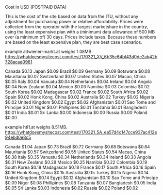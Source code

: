 Cost in USD (POSTPAID DATA)

This is the cost of the site based on data from the ITU, without any adjustment for purchasing power or relative affordability. Prices were collected from the operator with the largest marketshare in the country, using the least expensive plan with a (minimum) data allowance of 500 MB over (a minimum of) 30 days. Prices include taxes. Because these numbers are based on the least expensive plan, they are best case scenarios.

example altwiener-markt.at  weighs 1.08MB.
https://whatdoesmysitecost.com/test/170321_XV_6b35c64bf43d0dc2ab42b728acae0981

Canada  $0.13
Japan   $0.09
Brazil  $0.09
Germany $0.09
Botswana    $0.08
Mauritania  $0.07
Switzerland $0.07
United States   $0.07
Macao, China    $0.05
Italy   $0.04
Vanuatu $0.04
Netherlands $0.04
Ireland $0.04
Angola  $0.04
New Zealand $0.04
Mexico  $0.03
Namibia $0.03
Colombia    $0.02
South Korea $0.02
Madagascar  $0.02
France  $0.02
South Africa    $0.02
Spain   $0.02
Honk Kong, China    $0.02
Australia   $0.02
Turkey  $0.02
Nigeria $0.02
United Kingdom  $0.02
Egypt   $0.02
Afghanistan $0.01
Sao Tome and Principe   $0.01
Niger   $0.01
Phillipines $0.01
Tanzania    $0.01
Bangladesh  $0.01
India   $0.01
Sri Lanka   $0.00
Indonesia   $0.00
Russia  $0.00
Poland  $0.00


example htl1.at weighs 8.51MB. 
https://whatdoesmysitecost.com/test/170321_5A_ea57d4c147cce937ac412e94ebd0e8c5

Canada  $1.04
Japan   $0.73
Brazil  $0.72
Germany $0.68
Botswana    $0.64
Mauritania  $0.57
Switzerland $0.55
United States   $0.54
Macao, China    $0.38
Italy   $0.35
Vanuatu $0.34
Netherlands $0.34
Ireland $0.33
Angola  $0.31
New Zealand $0.28
Mexico  $0.25
Namibia $0.22
Colombia    $0.19
South Korea $0.18
Madagascar  $0.18
France  $0.17
South Africa    $0.16
Spain   $0.16
Honk Kong, China    $0.15
Australia   $0.15
Turkey  $0.15
Nigeria $0.14
United Kingdom  $0.14
Egypt   $0.12
Afghanistan $0.10
Sao Tome and Principe   $0.09
Niger   $0.08
Phillipines $0.08
Tanzania    $0.07
Bangladesh  $0.05
India   $0.05
Sri Lanka   $0.03
Indonesia   $0.02
Russia  $0.02
Poland  $0.02
